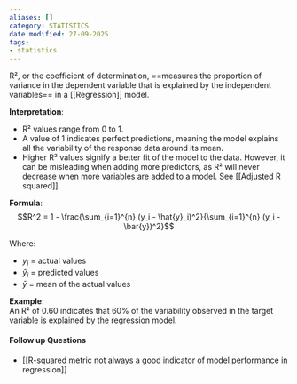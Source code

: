 ```yaml
---
aliases: []
category: STATISTICS
date modified: 27-09-2025
tags:
- statistics
---
```

R², or the coefficient of determination, ==measures the proportion of variance in the dependent variable that is explained by the independent variables== in a [[Regression]] model.

**Interpretation**:  
- R² values range from 0 to 1.
- A value of 1 indicates perfect predictions, meaning the model explains all the variability of the response data around its mean.
- Higher R² values signify a better fit of the model to the data. However, it can be misleading when adding more predictors, as R² will never decrease when more variables are added to a model. See [[Adjusted R squared]].

**Formula**:  
$$R^2 = 1 - \frac{\sum_{i=1}^{n} (y_i - \hat{y}_i)^2}{\sum_{i=1}^{n} (y_i - \bar{y})^2}$$

Where:
- $y_i$ = actual values
- $\hat{y}_i$ = predicted values
- $\bar{y}$ = mean of the actual values

**Example**:  
An R² of 0.60 indicates that 60% of the variability observed in the target variable is explained by the regression model.

#### Follow up Questions
- [[R-squared metric not always a good indicator of model performance in regression]]
